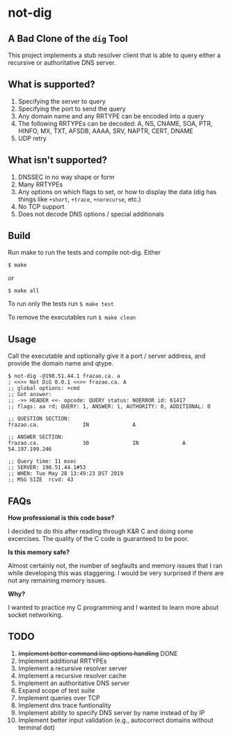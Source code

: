 # not-dig

## A Bad Clone of the `dig` Tool

This project implements a stub resolver client that is able to query either a recursive or authoritative DNS server.

## What is supported?

1. Specifying the server to query
2. Specifying the port to send the query
3. Any domain name and any RRTYPE can be encoded into a query
4. The following RRTYPEs can be decoded: A, NS, CNAME, SOA, PTR, HINFO, MX, TXT, AFSDB, AAAA, SRV, NAPTR, CERT, DNAME
5. UDP retry

## What isn't supported?

1. DNSSEC in no way shape or form
2. Many RRTYPEs
3. Any options on which flags to set, or how to display the data (dig has things like `+short`, `+trace`, `+norecurse`, etc.)
4. No TCP support
5. Does not decode DNS options / special additionals

## Build

Run make to run the tests and compile not-dig. Either 

```
$ make
```

or 

```
$ make all
```

To run only the tests run `$ make test`

To remove the executables run `$ make clean`

## Usage

Call the executable and optionally give it a port / server address, and provide the domain name and qtype.

```
$ not-dig -@198.51.44.1 frazao.ca. a
; <<>> Not DiG 0.0.1 <<>> frazao.ca. A
;; global options: +cmd
;; Got answer:
;; ->> HEADER <<- opcode: QUERY status: NOERROR id: 61417
;; flags: aa rd; QUERY: 1, ANSWER: 1, AUTHORITY: 0, ADDITIONAL: 0

;; QUESTION SECTION:
frazao.ca.              IN              A

;; ANSWER SECTION:
frazao.ca.              30              IN              A               54.197.199.246

;; Query time: 11 msec
;; SERVER: 198.51.44.1#53
;; WHEN: Tue May 28 13:49:23 DST 2019
;; MSG SIZE  rcvd: 43
```

## FAQs

**How professional is this code base?**

I decided to do this after reading through K&R C and doing some excercises. The quality of the C code is guaranteed to be poor.

**Is this memory safe?**

Almost certainly not, the number of segfaults and memory issues that I ran while developing this was staggering. I would be very surprised if there are not any remaining memory issues.

**Why?**

I wanted to practice my C programming and I wanted to learn more about socket networking.

## TODO

1. ~~Implement better command line options handling~~ DONE
2. Implement additional RRTYPEs
3. Implement a recursive resolver server
4. Implement a recursive resolver cache
5. Implement an authoritative DNS server
6. Expand scope of test suite
7. Implement queries over TCP
8. Implement dns trace funtionality
9. Implement ability to specify DNS server by name instead of by IP
10. Implement better input validation (e.g., autocorrect domains without terminal dot)

